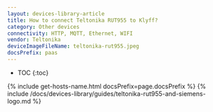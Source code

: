 ```yaml
---
layout: devices-library-article
title: How to connect Teltonika RUT955 to Klyff?
category: Other devices
connectivity: HTTP, MQTT, Ethernet, WIFI
vendor: Teltonika
deviceImageFileName: teltonika-rut955.jpeg
docsPrefix: paas
---
```



* TOC
{:toc}

{% include get-hosts-name.html docsPrefix=page.docsPrefix %}
{% include /docs/devices-library/guides/teltonika-rut955-and-siemens-logo.md %}